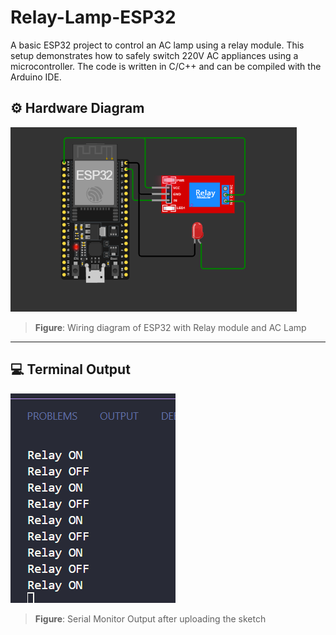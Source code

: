 # Relay-Lamp-ESP32
A basic ESP32 project to control an AC lamp using a relay module. This setup demonstrates how to safely switch 220V AC appliances using a microcontroller. The code is written in C/C++ and can be compiled with the Arduino IDE.

## ⚙️ Hardware Diagram

![System Diagram](output/circuit.png)

> **Figure**: Wiring diagram of ESP32 with Relay module and AC Lamp

---

## 💻 Terminal Output

![Terminal Output](output/terminal.png)

> **Figure**: Serial Monitor Output after uploading the sketch
